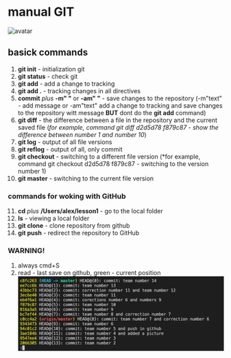 # manual GIT 
![avatar](https://miro.medium.com/max/1200/1*hED79iPpQEcVg4R7BJs3SA.jpeg)

## basick commands

1. **git init** - initialization git
2. **git status** - check git
3. **git add** - add a change to tracking
4. **git add .** - tracking changes in all directives
5. **commit** *plus* **-m" "** or **-am" "** - save changes to the repository (-m"text" - add message or -am"text" add a change to tracking and save changes to the repository witt message **BUT** dont do the **git add** command)
6. **git diff** - the difference between a file in the repository and the current saved file (*for example, command git diff d2d5d78 f879c87 - show the difference between number 1 and number 10*)
7. **git log** - output of all file versions
8. **git reflog** - output of all, only commit
9. **git checkout** - switching to a different file version (*for example, command git checkout d2d5d78 f879c87 - switching to the version number 1)
10. **git master** - switching to the current file version

### commands for woking with GitHub

11. **cd** *plus* **/Users/alex/lesson1** - go to the local folder
12. **ls** - viewing a local folder
13. **git clone** - clone repository from github
14. **git push** - redirect the repository to GitHub

### WARNING! 
1. always cmd+S
2. read - last save on github, green - current position
![avatar](https://raw.githubusercontent.com/AARublev/git_lesson/master/1.png)




